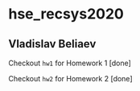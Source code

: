 # hse_recsys2020

## Vladislav Beliaev

Checkout `hw1` for Homework 1 [done]

Checkout `hw2` for Homework 2 [done]
